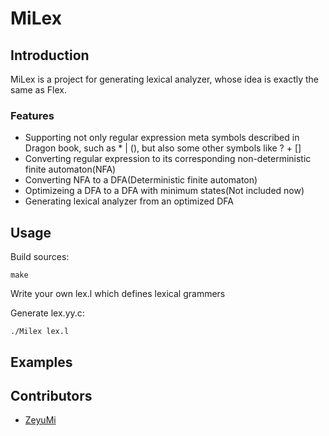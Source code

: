 # MiLex

## Introduction

MiLex is a project for generating lexical analyzer, whose idea is exactly the same as Flex. 

### Features

* Supporting not only regular expression meta symbols described in Dragon book, such as * | (), but also some other symbols like ? + []
* Converting regular expression to its corresponding non-deterministic finite automaton(NFA)
* Converting NFA to a DFA(Deterministic finite automaton)
* Optimizeing a DFA to a DFA with minimum states(Not included now)
* Generating lexical analyzer from an optimized DFA

## Usage
Build sources:

    make

Write your own lex.l which defines lexical grammers


Generate lex.yy.c:

	./Milex lex.l

## Examples


## Contributors

* [ZeyuMi](http://www.github.com/ZeyuMi)
